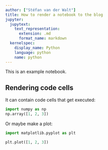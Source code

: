 ```yaml
---
author: ["Stéfan van der Walt"]
title: How to render a notebook to the blog
jupyter:
  jupytext:
    text_representation:
      extension: .md
      format_name: markdown
  kernelspec:
    display_name: Python
    language: python
    name: python
---
```


This is an example notebook.

## Rendering code cells

It can contain code cells that get executed:

```python
import numpy as np
np.array([1, 2, 3])
```

Or maybe make a plot:

```python
import matplotlib.pyplot as plt

plt.plot([1, 2, 3])
```
